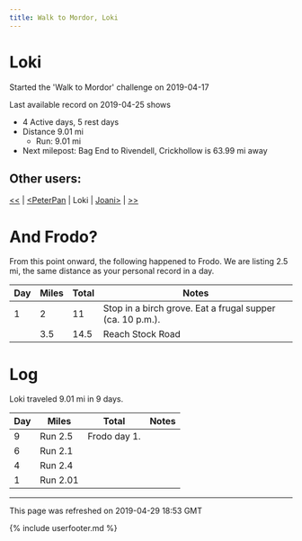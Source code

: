 ```yaml
---
title: Walk to Mordor, Loki
---
```


# Loki

Started the 'Walk to Mordor' challenge on 2019-04-17

Last available record on 2019-04-25 shows
* 4 Active days, 5 rest days
* Distance 9.01 mi
  * Run: 9.01 mi
* Next milepost: Bag End to Rivendell, Crickhollow is 63.99 mi away

## Other users:

[\<\<](PeterPan.md) \| [\<PeterPan](PeterPan.md) \| Loki \| [Joani\>](Joani.md) \| [\>\>](Joani.md)

# And Frodo?
From this point onward, the following happened to Frodo.
We are listing 2.5 mi, the same distance as your personal record in a day.

| Day | Miles | Total | Notes |
| --- | --- | --- | --- |
| 1 | 2 | 11 | Stop in a birch grove. Eat a frugal supper (ca. 10 p.m.). |
|   | 3.5 | 14.5 | Reach Stock Road |


# Log

Loki traveled 9.01 mi in 9 days.

| Day | Miles | Total | Notes |
| --- | --- | --- | --- |
 | 9 | Run 2.5 | Frodo day 1. |
 | 6 | Run 2.1 |  |
 | 4 | Run 2.4 |  |
 | 1 | Run 2.01 |  |

---
This page was refreshed on 2019-04-29 18:53 GMT

{% include userfooter.md %}

